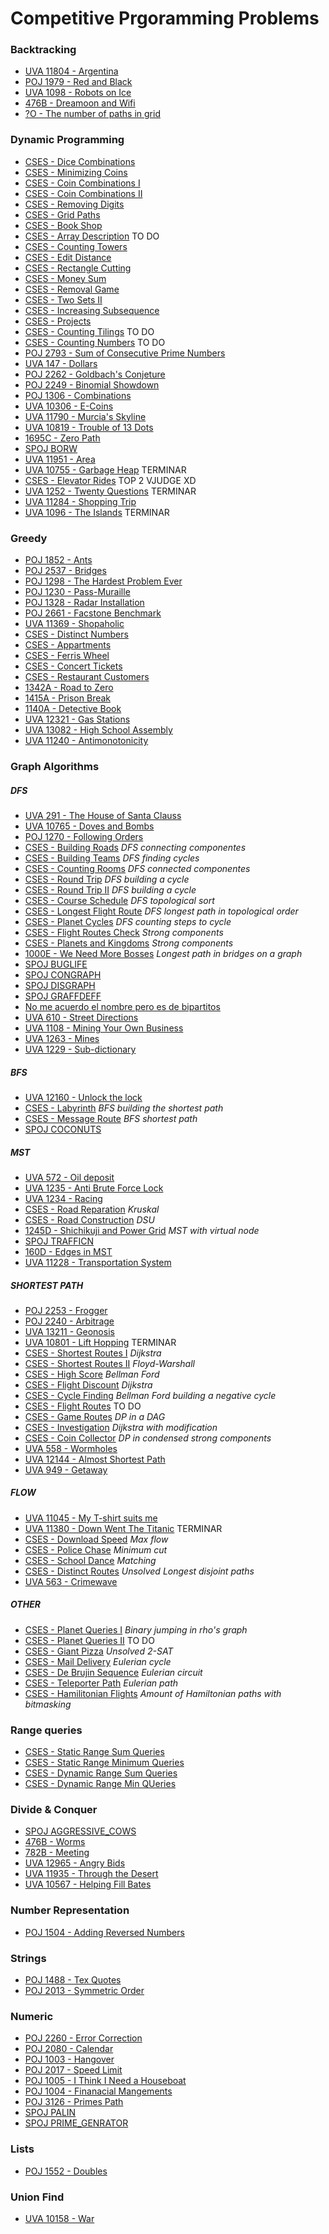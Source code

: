 # Competitive Prgoramming Problems

### Backtracking
- [UVA 11804 - Argentina](./solutions/argentina.cpp)
- [POJ 1979 - Red and Black](./solutions/red_black.cpp)
- [UVA 1098 - Robots on Ice](./solutions/robots_on_ice.cpp)
- [476B - Dreamoon and Wifi](./solutions/dreamoon.cpp)
- [?O - The number of paths in grid](./solutions/number_of_paths.cpp)


### Dynamic Programming
- [CSES - Dice Combinations](./solutions/dice_comb.cpp)
- [CSES - Minimizing Coins](./solutions/min_coins.cpp)
- [CSES - Coin Combinations I](./solutions/coin_comb1.cpp)
- [CSES - Coin Combinations II](./solutions/coin_comb2.cpp)
- [CSES - Removing Digits](./solutions/removing_digits.cpp)
- [CSES - Grid Paths](./solutions/grid_paths.cpp)
- [CSES - Book Shop](./solutions/book_shops.cpp)
- [CSES - Array Description](./solutions/array_description.cpp) TO DO
- [CSES - Counting Towers](./solutions/counting_towers.cpp)
- [CSES - Edit Distance](./solutions/edit_distance.cpp)
- [CSES - Rectangle Cutting](./solutions/rectangle_cutting.cpp)
- [CSES - Money Sum](./solutions/money_sum.cpp)
- [CSES - Removal Game](./solutions/removal_game.cpp)
- [CSES - Two Sets II](./solutions/two_sets2.cpp)
- [CSES - Increasing Subsequence](./solutions/inc_subseq.cpp)
- [CSES - Projects](./solutions/projects.cpp)
- [CSES - Counting Tilings](./solutions/counting_tilings.cpp) TO DO
- [CSES - Counting Numbers](./solutions/counting_numbers.cpp) TO DO
- [POJ 2793 - Sum of Consecutive Prime Numbers](./solutions/prime_consec_sum.cpp)
- [UVA 147 - Dollars](./solutions/dollars.cpp)
- [POJ 2262 - Goldbach's Conjeture](./solutions/goldbach.cpp)
- [POJ 2249 - Binomial Showdown](./solutions/bino_show.cpp)
- [POJ 1306 - Combinations](./solutions/combinations.cpp)
- [UVA 10306 - E-Coins](./solutions/e_coins.cpp)
- [UVA 11790 - Murcia's Skyline](./solutions/murcias_skyline.cpp)
- [UVA 10819 - Trouble of 13 Dots](./solutions/13dots.cpp)
- [1695C - Zero Path](./solutions/zero_path.cpp)
- [SPOJ BORW](./solutions/borw.cpp)
- [UVA 11951 - Area](./solutions/area.cpp)
- [UVA 10755 - Garbage Heap](./solutions/garbage_heap.cpp) TERMINAR
- [CSES - Elevator Rides](./solutions/elevator_rides.cpp) TOP 2 VJUDGE XD
- [UVA 1252 - Twenty Questions](./solutions/20questions.cpp) TERMINAR
- [UVA 11284 - Shopping Trip](./solutions/shopping_trip.cpp)
- [UVA 1096 - The Islands](./solutions/theislands.cpp) TERMINAR

### Greedy
- [POJ 1852 - Ants](./solutions/ants.cpp)
- [POJ 2537 - Bridges](./solutions/bridges.cpp)
- [POJ 1298 - The Hardest Problem Ever](./solutions/hardest_problem.cpp)
- [POJ 1230 - Pass-Muraille](./solutions/pass_muraille.cpp)
- [POJ 1328 - Radar Installation](./solutions/radar_install.cpp)
- [POJ 2661 - Facstone Benchmark](./solutions/facstone_ben.cpp)
- [UVA 11369 - Shopaholic](./solutions/shopaholic.cpp)
- [CSES - Distinct Numbers](./distinct_numbers.cpp)
- [CSES - Appartments](./appartments.cpp)
- [CSES - Ferris Wheel](./ferris_wheel.cpp)
- [CSES - Concert Tickets](./concert_tickets.cpp)
- [CSES - Restaurant Customers](./restaurant_customers.cpp)
- [1342A - Road to Zero](./solutions/road_to_zero.cpp)
- [1415A - Prison Break](./solutions/prision_break.cpp)
- [1140A - Detective Book](/solutions/detective_book.cpp)
- [UVA 12321 - Gas Stations](./solutions/gasstations.cpp)
- [UVA 13082 - High School Assembly](./solutions/highschoolsort.cpp)
- [UVA 11240 - Antimonotonicity](./solutions/antimono.cpp)

### Graph Algorithms
#####  DFS
- [UVA 291 - The House of Santa Clauss](./solutions/house_of_santa_clauss.cpp)
- [UVA 10765 - Doves and Bombs](./solutions/doves.cpp)
- [POJ 1270 - Following Orders](./solutions/following_orders.cpp)
- [CSES - Building Roads](./solutions/building_roads.cpp) _DFS connecting componentes_
- [CSES - Building Teams](./solutions/building_teams.cpp) _DFS finding cycles_
- [CSES - Counting Rooms](./solutions/counting_rooms.cpp) _DFS connected componentes_
- [CSES - Round Trip](./solutions/round_trips.cpp) _DFS building a cycle_
- [CSES - Round Trip II](./solutions/round_trip_II.cpp) _DFS building a cycle_
- [CSES - Course Schedule](./solutions/course_schedule.cpp) _DFS topological sort_
- [CSES - Longest Flight Route](./solutions/longest_flight_route.cpp) _DFS longest path in topological order_
- [CSES - Planet Cycles](./solutions/planet_cycles.cpp) _DFS counting steps to cycle_
- [CSES - Flight Routes Check](./solutions/flight_routes_check.cpp) _Strong components_
- [CSES - Planets and Kingdoms](./solutions/planets_and_kingdoms.cpp) _Strong components_
- [1000E - We Need More Bosses](./solutions/we_need_more_bosses.cpp) _Longest path in bridges on a graph_
- [SPOJ BUGLIFE](./solutions/buglife.cpp)
- [SPOJ CONGRAPH](./solutions/congraph.cpp)
- [SPOJ DISGRAPH](./solutions/disgraph.cpp)
- [SPOJ GRAFFDEFF](./solutions/graffdef.cpp)
- [No me acuerdo el nombre pero es de bipartitos](./solutions/bipartite_graph.cpp)
- [UVA 610 - Street Directions](./solutions/streetdirec.cpp)
- [UVA 1108 - Mining Your Own Business](./solutions/myob.cpp)
- [UVA 1263 - Mines](./solutions/mines.cpp)
- [UVA 1229 - Sub-dictionary](./solutions/subdic.cpp)


##### BFS
- [UVA 12160 - Unlock the lock](./solutions/unlock_the_lock.cpp)
- [CSES - Labyrinth](./solutions/labyrinth.cpp) _BFS building the shortest path_
- [CSES - Message Route](./solutions/message_route.cpp) _BFS shortest path_
- [SPOJ COCONUTS](./solutions/coconuts.cpp)

##### MST
- [UVA 572 - Oil deposit](./solutions/oil_deposit.cpp)
- [UVA 1235 - Anti Brute Force Lock](./solutions/abfl.cpp)
- [UVA 1234 - Racing](./solutions/racing.cpp)
- [CSES - Road Reparation](./solutions/road_reparation.cpp) _Kruskal_
- [CSES - Road Construction](./solutions/road_construction.cpp) _DSU_
- [1245D - Shichikuji and Power Grid](./solutions/power_grid.cpp) _MST with virtual node_
- [SPOJ TRAFFICN](./solutions/trafficn.cpp)
- [160D - Edges in MST](./solutions/edges_in_mst.cpp)
- [UVA 11228 - Transportation System](./solutions/transportation_system.cpp)

##### SHORTEST PATH
- [POJ 2253 - Frogger](./solutions/frogger.cpp)
- [POJ 2240 - Arbitrage](./solutions/arbitrage.cpp)
- [UVA 13211 - Geonosis](./solutions/genosis.cpp)
- [UVA 10801 - Lift Hopping](./solutions/lift_hopping.cpp) TERMINAR
- [CSES - Shortest Routes I](./solutions/shortest_routes_i.cpp) _Dijkstra_
- [CSES - Shortest Routes II](./solutions/shortest_routes_ii.cpp) _Floyd-Warshall_
- [CSES - High Score](./solutions/high_score.cpp) _Bellman Ford_
- [CSES - Flight Discount](./solutions/flight_discount.cpp) _Dijkstra_
- [CSES - Cycle Finding](./solutions/cycle_finding.cpp) _Bellman Ford building a negative cycle_
- [CSES - Flight Routes](./solutions/flight_routes.cpp) TO DO
- [CSES - Game Routes](./solutions/game_routes.cpp) _DP in a DAG_
- [CSES - Investigation](./solutions/investigation.cpp) _Dijkstra with modification_
- [CSES - Coin Collector](./solutions/coin_collector.cpp) _DP in condensed strong components_
- [UVA 558 - Wormholes](./solutions/wormholes.cpp)
- [UVA 12144 - Almost Shortest Path](./solutions/almostSP.cpp)
- [UVA 949 - Getaway](./solutions/getaway.cpp)

##### FLOW
- [UVA 11045 - My T-shirt suits me](./solutions/tshirt.cpp)
- [UVA 11380 - Down Went The Titanic](./solutions/titanic.cpp) TERMINAR
- [CSES - Download Speed](./solutions/download_speed.cpp) _Max flow_
- [CSES - Police Chase](./solutions/police_chase.cpp) _Minimum cut_
- [CSES - School Dance](./solutions/school_dance.cpp) _Matching_
- [CSES - Distinct Routes](./solutions/distinct_routes.cpp) _Unsolved Longest disjoint paths_
- [UVA 563 - Crimewave](./solutions/crimewave.cpp)

##### OTHER
- [CSES - Planet Queries I](./solutions/planet_queries_I.cpp) _Binary jumping in rho's graph_
- [CSES - Planet Queries II](./solutions/planet_queries_II.cpp) TO DO
- [CSES - Giant Pizza](./solutions/giant_pizza.cpp) _Unsolved_ _2-SAT_
- [CSES - Mail Delivery](./solutions/mail_delivery.cpp) _Eulerian cycle_
- [CSES - De Brujin Sequence](./solutions/cses/) _Eulerian circuit_
- [CSES - Teleporter Path](./solutions/teleporter_path.cpp) _Eulerian path_
- [CSES - Hamilitonian Flights](./solutions/hamilitonian_flights.cpp) _Amount of Hamiltonian paths with bitmasking_

### Range queries

- [CSES - Static Range Sum Queries](./solutions/static_range_sum.cpp)
- [CSES - Static Range Minimum Queries](./solutions/static_range_min.cpp)
- [CSES - Dynamic Range Sum Queries](./solutions/dynamic_range_sum.cpp)
- [CSES - Dynamic Range Min QUeries](./solutions/dynamic_range_min.cpp)


### Divide & Conquer
- [SPOJ AGGRESSIVE_COWS](./solutions/aggressive_cows.cpp)
- [476B - Worms](./solutions/worms.cpp)
- [782B - Meeting](./solutions/meeting.cpp)
- [UVA 12965 - Angry Bids](./solutions/angrybids.cpp)
- [UVA 11935 - Through the Desert](./solutions/desert.cpp)
- [UVA 10567 - Helping Fill Bates](./solutions/fillbates.cpp)

### Number Representation
- [POJ 1504 - Adding Reversed Numbers](./solutions/adding_rev_num.cpp)

### Strings
- [POJ 1488 - Tex Quotes](./solutions/tex_quotes.cpp)
- [POJ 2013 - Symmetric Order](./solutions/symmetric_order.cpp)

### Numeric
- [POJ 2260 - Error Correction](./solutions/error_correction.cpp)
- [POJ 2080 - Calendar](./solutions/calendar.cpp)
- [POJ 1003 - Hangover](./solutions/hangover.cpp)
- [POJ 2017 - Speed Limit](./solutions/speed_limit.cpp)
- [POJ 1005 - I Think I Need a Houseboat](./solutions/houseboat.cpp)
- [POJ 1004 - Finanacial Mangements](./solutions/financial_mangement.cpp)
- [POJ 3126 - Primes Path](./solutions/primes_path.cpp)
- [SPOJ PALIN](./solutions/palin.cpp)
- [SPOJ PRIME_GENRATOR](./solutions/prime_generator.cpp)

### Lists
- [POJ 1552 - Doubles](./solutions/doubles.cpp)

### Union Find
- [UVA 10158 - War](./solutions/war.cpp)


























